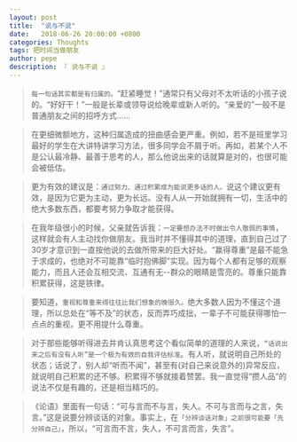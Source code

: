 ```yaml
---
layout: post
title:  "说与不说"
date:   2018-06-26 20:00:00 +0800
categories: Thoughts
tags: 把时间当做朋友
author: pepe
description: 『 说与不说 』
---
```


> `每一句话其实都是有归属的。`“赶紧睡觉！”通常只有父母对不太听话的小孩子说的。“好好干！”一般是长辈或领导说给晚辈或新人听的。“亲爱的”一般不是普通朋友之间的招呼方式......

> 在更细微额地方，这种归属造成的扭曲感会更严重。例如，若不是班里学习最好的学生在大讲特讲学习方法，很多同学会不屑于听。再如，若某个人不是公认最冷静、最善于思考的人，那么他说出来的话就算是对的，也很可能会被低估。

> 更为有效的建议是：`通过努力、通过积累成为能说更多话的人。`说这个建议更有效，是因为它更为主动，更为长远。没有人从一开始就拥有一切，生活中的绝大多数东西，都要考努力争取才能获得。

> 在我年级很小的时候，父亲就告诉我：`一定要想办法不时做出令人敬佩的事情`，这样就会有人主动找你做朋友。我当时并不懂得其中的道理，直到自己过了30岁才意识到一直按他说的去做所带来的巨大好处。“赢得尊重”是最不能急于求成的，也绝对不可能靠“临时抱佛脚”实现。因为每个人都有足够的观察能力，而且人还会互相交流、互通有无--群众的眼睛是雪亮的。尊重只能靠积累获得，这是铁律。

> 要知道，`重视和尊重来得往往比我们想象的晚很久。`绝大多数人因为不懂这个道理，所以总处在“等不及”的状态，反而弄巧成拙，一辈子不可能获得哪怕一点点的重视，更不用提什么尊重。

> 对于那些能够听得进去并肯认真思考这个看似简单的道理的人来说，`“话说出来之后有没有人听”是一个极为有效的自我评估标准`。有人听，就说明自己所处的状态；话说了，别人却“听而不闻”，甚至有(对自己来说意外的)异常反应，就说明自己积累的还不够。积累得不够就接着赞罢。我一直觉得“攒人品”的说法不仅是有趣的，还是相当精巧的。

> 《论语》里面有一句话：“可与言而不与言，失人。不可与言而与之言，失言。”这是说要分辨谈话的对象。事实上，在`「分辨谈话对象」之前很可能要「先分辨自己」`，所以，“可言而不言，失人，不可言而言，失言”。































